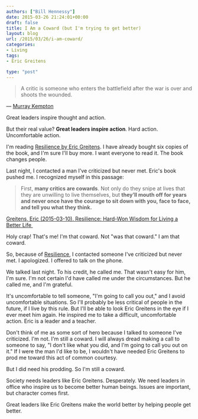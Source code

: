 ```yaml
---
authors: ["Bill Hennessy"]
date: 2015-03-26 21:24:01+00:00
draft: false
title: I Am a Coward (but I'm trying to get better)
layout: blog
url: /2015/03/26/i-am-coward/
categories:
- Living
tags:
- Eric Greitens

type: "post"
---
```


> 

> 
> A critic is someone who enters the battlefield after the war is over and shoots the wounded.
> 
> 






― [Murray Kempton](https://www.goodreads.com/author/show/251477.Murray_Kempton)





Great leaders inspire thought and action.



But their real value? **Great leaders inspire action**. Hard action. Uncomfortable action.

I'm reading [Resilience by Eric Greitens](https://www.amazon.com/Resilience-Hard-Won-Wisdom-Living-Better-ebook/dp/B00LZ7GSNU/ref=sr_1_1?s=digital-text&ie=UTF8&qid=1427168731&sr=1-1&keywords=resilience). I have already bought six copies of the book, and I'm sure I'll buy more. I want everyone to read it. The book changes people.

Last night, I contacted a man I've criticized but never met. Eric's book pushed me. I recognized myself in this passage:



> First, **many critics are cowards**. Not only do they snipe at lives that they are unwilling to live themselves, but **they’ll mouth off for years and never once have the courage to sit down with you, face to face, and tell you what they think.**



[Greitens, Eric (2015-03-10). Resilience: Hard-Won Wisdom for Living a Better Life ](https://www.amazon.com/Resilience-Hard-Won-Wisdom-Living-Better-ebook/dp/B00LZ7GSNU/ref=sr_1_1?s=digital-text&ie=UTF8&qid=1427168731&sr=1-1&keywords=resilience)

Holy crap! That's me! I'm that coward. Not "was that coward." I am that coward.

So, because of [Resilience](https://www.amazon.com/Resilience-Hard-Won-Wisdom-Living-Better-ebook/dp/B00LZ7GSNU/ref=sr_1_1?s=digital-text&ie=UTF8&qid=1427168731&sr=1-1&keywords=resilience), I contacted someone I've criticized but never met. I apologized. I offered to talk on the phone.

We talked last night. To his credit, he called me. That wasn't easy for him, I'm sure. I'm not certain I'd have called me under the circumstances. But he called me, and I'm grateful.

It's uncomfortable to tell someone, "I'm going to call you out," and I avoid uncomfortable situations. So I'll probably be less critical of people in the future, if I live by this rule. But I'll be able to look Eric Greitens in the eye if I ever meet him again. He inspired me to take a difficult, uncomfortable action. Eric is a leader and a teacher.

Don't think of me as some sort of hero because I talked to someone I've criticized. I'm not. I'm still a coward. I will always dread making a call to someone to say, "I don't like what you did, and I'm going to call you out on it." If I were the man I'd like to be, I wouldn't have needed Eric Greitens to prod me toward this act of common courtesy.

But I did need his prodding. So I'm still a coward.

Society needs leaders like Eric Greitens. Desperately. We need leaders in office who inspire us to become better human beings. Issues are important, but character comes first.

Great leaders like Eric Greitens make the world better by helping people get better.

